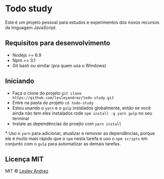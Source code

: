 # Todo study

Este é um projeto pessoal para estudos e experimentos dos novos recursos da linguagem JavaScript.

## Requisitos para desenvolvimento

 - Nodejs >= 6.9
 - Npm >= 3.1
 - Git bash ou similar (pra quem usa o Windows)

## Iniciando

 - Faça o clone do projeto `git clone https://github.com/lesleyandrez/todo-study.git`
 - Entre na pasta do projeto `cd todo-study`
 - Estou usando o `yarn` e o `gulp` instalados globalmente, então se você ainda não tem eles instalados rode `npm install -g yarn gulp` no seu terminal
 - Instale as dependências do proejto com `yarn install`

 \* Uso o `yarn` para adicionar, atualizar e remover as dependências, porque ele é muito mais rápido que o `npm` nesta tarefa e uso o `npm scripts` em conjunto com o `gulp` para automatizar as demais tarefas.

## Licença MIT

MIT © [Lesley Andrez](https://github.com/lesleyandrez)
